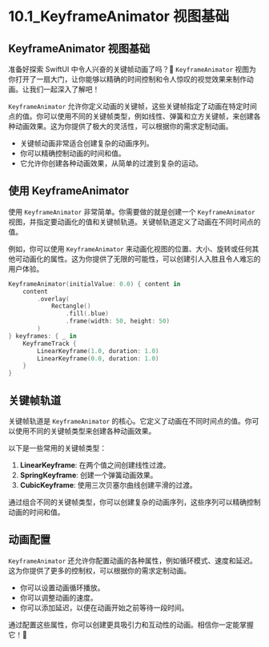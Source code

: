﻿# 10.1_KeyframeAnimator 视图基础

## KeyframeAnimator 视图基础

准备好探索 SwiftUI 中令人兴奋的关键帧动画了吗？🎉 `KeyframeAnimator` 视图为你打开了一扇大门，让你能够以精确的时间控制和令人惊叹的视觉效果来制作动画。让我们一起深入了解吧！

`KeyframeAnimator` 允许你定义动画的关键帧，这些关键帧指定了动画在特定时间点的值。你可以使用不同的关键帧类型，例如线性、弹簧和立方关键帧，来创建各种动画效果。这为你提供了极大的灵活性，可以根据你的需求定制动画。

*   关键帧动画非常适合创建复杂的动画序列。
*   你可以精确控制动画的时间和值。
*   它允许你创建各种动画效果，从简单的过渡到复杂的运动。

## 使用 KeyframeAnimator

使用 `KeyframeAnimator` 非常简单。你需要做的就是创建一个 `KeyframeAnimator` 视图，并指定要动画化的值和关键帧轨道。关键帧轨道定义了动画在不同时间点的值。

例如，你可以使用 `KeyframeAnimator` 来动画化视图的位置、大小、旋转或任何其他可动画化的属性。这为你提供了无限的可能性，可以创建引人入胜且令人难忘的用户体验。

```swift
KeyframeAnimator(initialValue: 0.0) { content in
    content
        .overlay(
            Rectangle()
                .fill(.blue)
                .frame(width: 50, height: 50)
        )
} keyframes: { _ in
    KeyframeTrack {
        LinearKeyframe(1.0, duration: 1.0)
        LinearKeyframe(0.0, duration: 1.0)
    }
}
```

## 关键帧轨道

关键帧轨道是 `KeyframeAnimator` 的核心。它定义了动画在不同时间点的值。你可以使用不同的关键帧类型来创建各种动画效果。

以下是一些常用的关键帧类型：

1.  **LinearKeyframe**: 在两个值之间创建线性过渡。
2.  **SpringKeyframe**: 创建一个弹簧动画效果。
3.  **CubicKeyframe**: 使用三次贝塞尔曲线创建平滑的过渡。

通过组合不同的关键帧类型，你可以创建复杂的动画序列，这些序列可以精确控制动画的时间和值。

## 动画配置

`KeyframeAnimator` 还允许你配置动画的各种属性，例如循环模式、速度和延迟。这为你提供了更多的控制权，可以根据你的需求定制动画。

*   你可以设置动画循环播放。
*   你可以调整动画的速度。
*   你可以添加延迟，以便在动画开始之前等待一段时间。

通过配置这些属性，你可以创建更具吸引力和互动性的动画。相信你一定能掌握它！🚀


